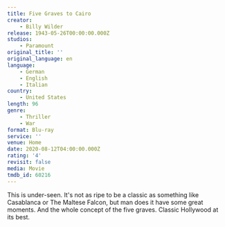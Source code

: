 ```yaml
---
title: Five Graves to Cairo
creator:
    - Billy Wilder
release: 1943-05-26T00:00:00.000Z
studios:
    - Paramount
original_title: ''
original_language: en
language:
    - German
    - English
    - Italian
country:
    - United States
length: 96
genre:
    - Thriller
    - War
format: Blu-ray
service: ''
venue: Home
date: 2020-08-12T04:00:00.000Z
rating: '4'
revisit: false
media: Movie
tmdb_id: 60216
---
```


This is under-seen. It's not as ripe to be a classic as something like Casablanca or The Maltese Falcon, but man does it have some great moments. And the whole concept of the five graves. Classic Hollywood at its best.
